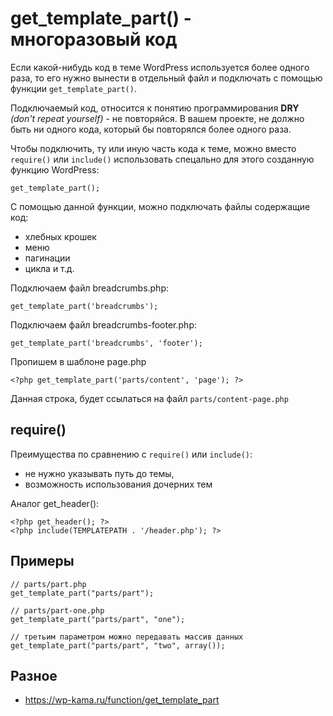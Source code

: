 # get_template_part() - многоразовый код
Если какой-нибудь код в теме WordPress используется более одного раза, то его нужно вынести в отдельный файл и подключать с помощью функции `get_template_part()`.

Подключаемый код, относится к понятию программирования **DRY** *(don't repeat yourself)* - не повторяйся. В вашем проекте, не должно быть ни одного кода, который бы повторялся более одного раза.

Чтобы подключить, ту или иную часть кода к теме, можно вместо `require()` или `include()` использовать спецально для этого созданную функцию WordPress:

    get_template_part();

С помощью данной функции, можно подключать файлы содержащие код:

- хлебных крошек
- меню
- пагинации
- цикла и т.д.

Подключаем файл breadcrumbs.php:

    get_template_part('breadcrumbs');

Подключаем файл breadcrumbs-footer.php:

    get_template_part('breadcrumbs', 'footer');

Пропишем в шаблоне page.php
    
    <?php get_template_part('parts/content', 'page'); ?>
    
Данная строка, будет ссылаться на файл `parts/content-page.php`

## require()
Преимущества по сравнению с `require()` или `include()`:
- не нужно указывать путь до темы,
- возможность использования дочерних тем

Аналог get_header():

    <?php get_header(); ?>
    <?php include(TEMPLATEPATH . '/header.php'); ?>

## Примеры

    // parts/part.php
    get_template_part("parts/part");

    // parts/part-one.php
    get_template_part("parts/part", "one");

    // третьим параметром можно передавать массив данных
    get_template_part("parts/part", "two", array());

## Разное
- https://wp-kama.ru/function/get_template_part
